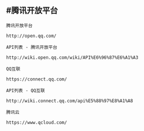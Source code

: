 #腾讯开放平台
--------------


`腾讯开放平台`
	
	http://open.qq.com/
	
`API列表 - 腾讯开放平台`
	
	http://wiki.open.qq.com/wiki/API%E6%96%87%E6%A1%A3
	
`QQ互联`
	
	https://connect.qq.com/	
	
`API列表 - QQ互联`
	
	http://wiki.connect.qq.com/api%E5%88%97%E8%A1%A8
	
`腾讯云`
	
	https://www.qcloud.com/	


